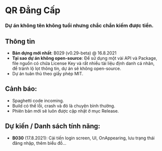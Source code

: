# QR Đẳng Cấp
### Dự án không tên không tuổi nhưng chắc chắn kiếm được tiền.

## Thông tin
- **Bản dựng mới nhất**: B029 (v0.29-beta) @ 16.8.2021
- **Tại sao dự án không open-source**: Để sử dụng một vài API và Package, file nguồn có chứa License Key và rất nhiều tài liệu định danh cá nhân, để tránh lộ lọt thông tin, dự án sẽ không open-source.
- Dự án tuân thủ theo giấy phép MIT.

## Cảnh báo:
- Spaghetti code incoming.
- Build có thể lỗi, crash và đó là chuyện bình thường.
- Phiên bản mới sẽ luôn được cập nhật ở mục Release.

## Dự kiến / Danh sách tính năng:
- **B030** (17.8.2021): Cải tiến login screen, UI, OnAppearing, lưu trạng thái đăng nhập, thêm biểu đồ...
